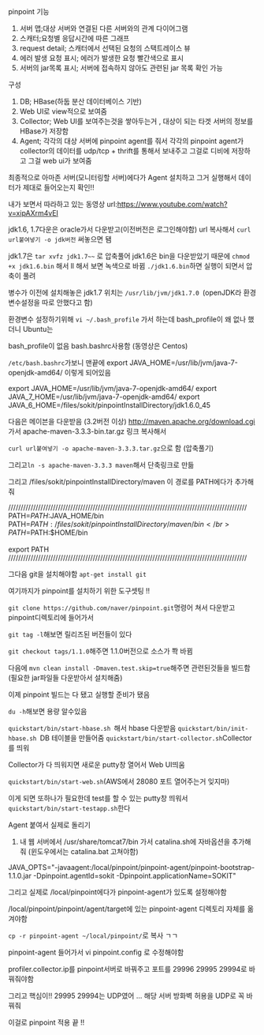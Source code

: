 pinpoint 기능
1. 서버 맵;대상 서버와 연결된 다른 서버와의 관계 다이어그램
2. 스캐터;요청별 응답시간에 따른 그래프
3. request detail; 스캐터에서 선택된 요청의 스택트레이스 뷰 
4. 에러 발생 요청 표시; 에러가 발생한 요청 빨간색으로 표시
5. 서버의 jar목록 표시; 서버에 접속하지 않아도 관련된 jar 목록 확인 가능 

구성
1. DB; HBase(하둡 분산 데이터베이스 기반) 
2. Web UI로 view적으로 보여줌 
3. Collector; Web UI를 보여주는것을 쌓아두는거 , 대상이 되는 타겟 서버의 정보를 HBase가 저장함 
4. Agent; 각각의 대상 서버에 pinpoint agent를 줘서 각각의 pinpoint agent가 collector의 데이터를 udp/tcp + thrift를 통해서 
보내주고 그걸로 디비에 저장하고 그걸 web ui가 보여줌 

최종적으로 아마존 서버(모니터링할 서버)에다가 Agent 설치하고 그거 실행해서 데이터가 제대로 들어오는지 확인!! 

내가 보면서 따라하고 있는 동영상 url:https://www.youtube.com/watch?v=xipAXrm4vEI

jdk1.6, 1.7다운은 oracle가서 다운받고(이전버전은 로그인해야함) url 복사해서 ```curl url붙여넣기 -o jdk버전``` 써놓으면 됌 

jdk1.7은 ```tar xvfz jdk1.7~~``` 로 압축풀어 
jdk1.6은 bin을 다운받았기 때문에 ```chmod +x jdk1.6.bin``` 해서 ll 해서 보면 녹색으로 바뀜 
``` ./jdk1.6.bin ```하면 실행이 되면서 압축이 풀려 

병수가 이전에 설치해놓은 jdk1.7 위치는 ```/usr/lib/jvm/jdk1.7.0 ```(openJDK라 환경변수설정을 따로 안했다고 함) 

환경변수 설정하기위해 ``` vi ~/.bash_profile ``` 가서 하는데 bash_profile이 왜 없나 했더니 Ubuntu는 

bash_profile이 없음 bash.bashrc사용함 (동영상은 Centos) 

``` /etc/bash.bashrc ```가보니 맨끝에 export JAVA_HOME=/usr/lib/jvm/java-7-openjdk-amd64/  이렇게 되어있음 

export JAVA_HOME=/usr/lib/jvm/java-7-openjdk-amd64/
export JAVA_7_HOME=/usr/lib/jvm/java-7-openjdk-amd64/
export JAVA_6_HOME=/files/sokit/pinpointInstallDirectory/jdk1.6.0_45

다음은 메이븐을 다운받음 (3.2버전 이상)
http://maven.apache.org/download.cgi 가서  apache-maven-3.3.3-bin.tar.gz 링크 복사해서 

``` curl url붙여넣기 -o apache-maven-3.3.3.tar.gz ```으로 함 (압축풀기) 

그리고``` ln -s apache-maven-3.3.3 maven ```해서 단축링크로 만듦

그리고 /files/sokit/pinpointInstallDirectory/maven 이 경로를 PATH에다가 추가해줘 

////////////////////////////////////////////////////////////////////////////////////////////////</br>
PATH=$PATH:$JAVA_HOME/bin</br>
PATH=$PATH:/files/sokit/pinpointInstallDirectory/maven/bin</br>
PATH=$PATH:$HOME/bin</br>
</br>
export PATH</br>
////////////////////////////////////////////////////////////////////////////////////////////////</br>

그다음 git을 설치해야함 ``` apt-get install git ```

여기까지가 pinpoint를 설치하기 위한 도구셋팅 !! 

``` git clone https://github.com/naver/pinpoint.git ```명령어 쳐서 다운받고 pinpoint디렉토리에 들어가서 

``` git tag -l ```해보면 릴리즈된 버전들이 있다 

``` git checkout tags/1.1.0 ```해주면 1.1.0버전으로 소스가 쫙 바뀜

다음에 ``` mvn clean install -Dmaven.test.skip=true ```해주면 관련된것들을 빌드함 (필요한 jar파일들 다운받아서 설치해줌) 

이제 pinpoint 빌드는 다 됐고 실행할 준비가 됐음 

``` du -h ```해보면 용량 알수있음 

``` quickstart/bin/start-hbase.sh  ```해서 hbase 다운받음 
``` quickstart/bin/init-hbase.sh  ```DB 테이블을 만들어줌 
``` quickstart/bin/start-collector.sh ```Collector를 띄워 

Collector가 다 띄워지면 새로운 putty창 열어서 Web UI띄움 

``` quickstart/bin/start-web.sh ```(AWS에서 28080 포트 열어주는거 잊지마) 

이게 되면 또하나가 필요한데 test를 할 수 있는 putty창 띄워서
``` quickstart/bin/start-testapp.sh ```한다 

Agent 붙여서 실제로 돌리기 
1. 내 웹 서버에서 /usr/share/tomcat7/bin 가서 catalina.sh에 자바옵션을 추가해줘 (윈도우에서는 catalina.bat 고쳐야함)

JAVA_OPTS="-javaagent:/local/pinpoint/pinpoint-agent/pinpoint-bootstrap-1.1.0.jar -Dpinpoint.agentId=sokit -Dpinpoint.applicationName=SOKIT" 

그리고 실제로 /local/pinpoint에다가 pinpoint-agent가 있도록 설정해야함 

/local/pinpoint/pinpoint/agent/target에 있는 pinpoint-agent 디렉토리 자체를 옮겨야함

``` cp -r pinpoint-agent ~/local/pinpoint/ ```로 복사 ㄱㄱ 

pinpoint-agent 들어가서 vi pinpoint.config 로 수정해야함 

profiler.collector.ip를 pinpoint서버로 바꿔주고 
포트를 29996 29995 29994로 바꿔줘야함 

그리고 핵심이!! 29995 29994는 UDP였어 ... 해당 서버 방화벽 허용을 UDP로 꼭 바꿔줘 

이걸로 pinpoint 적용 끝 !! 

